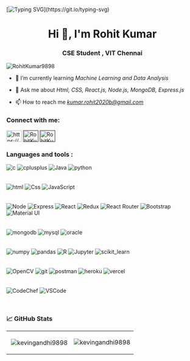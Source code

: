 [![Typing SVG](https://readme-typing-svg.herokuapp.com?size=24&width=600&lines=Welcome+To+Rohit's+GitHub+Profile!)](https://git.io/typing-svg)
<h1 align="center">Hi 👋, I'm Rohit Kumar</h1>
<h3 align="center">CSE Student , VIT Chennai</h3>

<p align="left"> <img src="https://komarev.com/ghpvc/?username=kevingandhi9898&label=Profile%20views&color=0e75b6&style=flat" alt="RohitKumar9898" /> </p>

- 🌱 I’m currently learning *Machine Learning and Data Analysis*

- 💬 Ask me about *Html, CSS, React.js, Node.js, MongoDB, Express.js*

- 📫 How to reach me *kumar.rohit2020b@gmail.com*

<h3 align="left">Connect with me:</h3>
<p align="left">
<a href="https://www.linkedin.com/in/rohit-kumar-008186241/" target="blank"><img align="center" src="https://raw.githubusercontent.com/rahuldkjain/github-profile-readme-generator/master/src/images/icons/Social/linked-in-alt.svg" alt="https://www.linkedin.com/in/rohit-kumar-008186241/" height="30" width="40" /></a>
<a href="" target="blank"><img align="center" src="https://raw.githubusercontent.com/rahuldkjain/github-profile-readme-generator/master/src/images/icons/Social/hackerrank.svg" alt="RohitKumar9898" height="30" width="40" /></a>
<a href="" target="blank"><img align="center" src="https://raw.githubusercontent.com/rahuldkjain/github-profile-readme-generator/master/src/images/icons/Social/leet-code.svg" alt="RohitKumar9898" height="30" width="40" /></a>
</p>

<h3 align="left">Languages and tools :</h3>
<p align="left"> 
<img src="https://img.shields.io/badge/C-00599C?style=for-the-badge&logo=c&logoColor=white" alt="c" > 
<img src="https://img.shields.io/badge/C%2B%2B-00599C?style=for-the-badge&logo=c%2B%2B&logoColor=white" alt="cplusplus"> 
<img src="https://img.shields.io/badge/Java-ED8B00?style=for-the-badge&logo=java&logoColor=white" alt="Java">
<img src="https://img.shields.io/badge/Python-FFD43B?style=for-the-badge&logo=python&logoColor=darkgreen" alt="python">
  <br><br><br>
<img src="https://img.shields.io/badge/HTML5-E34F26?style=for-the-badge&logo=html5&logoColor=white" alt="html" > 
<img src="https://img.shields.io/badge/CSS3-1572B6?style=for-the-badge&logo=css3&logoColor=white" alt="Css"> 
<img src="https://img.shields.io/badge/JavaScript-323330?style=for-the-badge&logo=javascript&logoColor=F7DF1E" alt="JavaScript">
  <br><br><br>
<img src="https://img.shields.io/badge/Node.js-339933?style=for-the-badge&logo=nodedotjs&logoColor=white" alt="Node"> 
<img src="https://img.shields.io/badge/Express.js-000000?style=for-the-badge&logo=express&logoColor=white" alt="Express" > 
<img src="https://img.shields.io/badge/React-20232A?style=for-the-badge&logo=react&logoColor=61DAFB" alt="React">
<img src="https://img.shields.io/badge/Redux-593D88?style=for-the-badge&logo=redux&logoColor=white" alt="Redux" >
<img src="https://img.shields.io/badge/React_Router-CA4245?style=for-the-badge&logo=react-router&logoColor=white" alt="React Router" >
<img src="https://img.shields.io/badge/Bootstrap-563D7C?style=for-the-badge&logo=bootstrap&logoColor=white " alt="Bootstrap" >
<img src="https://img.shields.io/badge/Material%20UI-007FFF?style=for-the-badge&logo=mui&logoColor=white" alt="Material UI" >
   <br><br><br>
<img src="https://img.shields.io/badge/MongoDB-4EA94B?style=for-the-badge&logo=mongodb&logoColor=white" alt="mongodb" > 
<img src="https://img.shields.io/badge/MySQL-005C84?style=for-the-badge&logo=mysql&logoColor=white" alt="mysql"> 
<img src="https://img.shields.io/badge/Oracle-F80000?style=for-the-badge&logo=oracle&logoColor=black" alt="oracle"> <br><br><br>
<img src="https://img.shields.io/badge/Numpy-777BB4?style=for-the-badge&logo=numpy&logoColor=white" alt="numpy" > 
<img src="https://img.shields.io/badge/Pandas-2C2D72?style=for-the-badge&logo=pandas&logoColor=white" alt="pandas" >
<img src="https://img.shields.io/badge/R-276DC3?style=for-the-badge&logo=r&logoColor=white " alt="R" >
<img src="https://img.shields.io/badge/Jupyter-F37626.svg?&style=for-the-badge&logo=Jupyter&logoColor=white " alt="Jupyter" >
<img src="https://img.shields.io/badge/scikit_learn-F7931E?style=for-the-badge&logo=scikit-learn&logoColor=white" alt="scikit_learn" > <br><br><br>
<img src="https://img.shields.io/badge/OpenCV-27338e?style=for-the-badge&logo=OpenCV&logoColor=white" alt="OpenCV" >
<img src="https://img.shields.io/badge/GitHub-100000?style=for-the-badge&logo=github&logoColor=white" alt="git">
<img src="https://img.shields.io/badge/Postman-FF6C37?style=for-the-badge&logo=Postman&logoColor=white" alt="postman">
<img src="https://img.shields.io/badge/Heroku-430098?style=for-the-badge&logo=heroku&logoColor=white" alt="heroku">
<img src="https://img.shields.io/badge/Vercel-000000?style=for-the-badge&logo=vercel&logoColor=white" alt="vercel">
   <br><br><br> 
<img src=https://img.shields.io/badge/-CodeChef-5B4638?style=for-the-badge&logo=CodeChef&logoColor=white " alt="CodeChef" >
<img src="https://img.shields.io/badge/VSCode-0078D4?style=for-the-badge&logo=visual%20studio%20code&logoColor=white" alt="VSCode" >
   </p><br> 
<h3> 📈 GitHub Stats</h3>
                                                                                                                             
<table>
<tr>
<td><p>&nbsp;<img align="center" src="https://github-readme-stats.vercel.app/api?username=kevingandhi9898&theme=radical&show_icons=true&locale=en" alt="kevingandhi9898"/></p></td>
<td><img align="center" src="https://github-readme-streak-stats.herokuapp.com/?user=kevingandhi9898&theme=radical" alt="kevingandhi9898" /></td>

</tr>
<tr>
</table>
